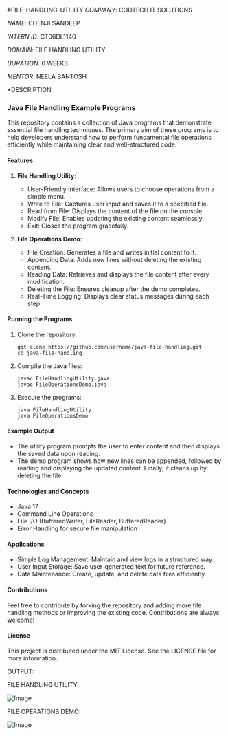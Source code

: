 #FILE-HANDLING-UTILITY
*COMPANY*: CODTECH IT SOLUTIONS

*NAME*: CHENJI SANDEEP

*INTERN ID*: CT06DL1140

*DOMAIN*: FILE HANDLING UTILITY

*DURATION*: 6 WEEKS

*MENTOR*: NEELA SANTOSH

*DESCRIPTION:

### Java File Handling Example Programs

This repository contains a collection of Java programs that demonstrate essential file handling techniques. The primary aim of these programs is to help developers understand how to perform fundamental file operations efficiently while maintaining clear and well-structured code.

#### Features

1. **File Handling Utility**:

   * User-Friendly Interface: Allows users to choose operations from a simple menu.
   * Write to File: Captures user input and saves it to a specified file.
   * Read from File: Displays the content of the file on the console.
   * Modify File: Enables updating the existing content seamlessly.
   * Exit: Closes the program gracefully.

2. **File Operations Demo**:

   * File Creation: Generates a file and writes initial content to it.
   * Appending Data: Adds new lines without deleting the existing content.
   * Reading Data: Retrieves and displays the file content after every modification.
   * Deleting the File: Ensures cleanup after the demo completes.
   * Real-Time Logging: Displays clear status messages during each step.

#### Running the Programs

1. Clone the repository:

   ```
   git clone https://github.com/username/java-file-handling.git
   cd java-file-handling
   ```
2. Compile the Java files:

   ```
   javac FileHandlingUtility.java
   javac FileOperationsDemo.java
   ```
3. Execute the programs:

   ```
   java FileHandlingUtility
   java FileOperationsDemo
   ```

#### Example Output

* The utility program prompts the user to enter content and then displays the saved data upon reading.
* The demo program shows how new lines can be appended, followed by reading and displaying the updated content. Finally, it cleans up by deleting the file.

#### Technologies and Concepts

* Java 17
* Command Line Operations
* File I/O (BufferedWriter, FileReader, BufferedReader)
* Error Handling for secure file manipulation

#### Applications

* Simple Log Management: Maintain and view logs in a structured way.
* User Input Storage: Save user-generated text for future reference.
* Data Maintenance: Create, update, and delete data files efficiently.

#### Contributions

Feel free to contribute by forking the repository and adding more file handling methods or improving the existing code. Contributions are always welcome!

#### License

This project is distributed under the MIT License. See the LICENSE file for more information.

OUTPUT:

FILE HANDLING UTILITY:

![Image](https://github.com/user-attachments/assets/00603cb1-a8b2-4bb1-b2cb-954f2f00b508)

FILE OPERATIONS DEMO:

![Image](https://github.com/user-attachments/assets/2e59b469-fb68-4a2b-80f1-c1a48bf3818e)
